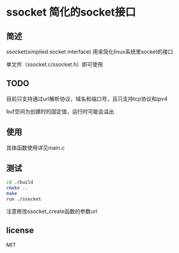 # ssocket 简化的socket接口

## 简述

ssocket(simplied socket interface) 用来简化linux系统里socket的接口

单文件（ssocket.c/ssocket.h）即可使用

## TODO

目前只支持通过url解析协议，域名和端口号，且只支持tcp协议和ipv4

buf空间为创建时的固定值，运行时可能会溢出

## 使用

具体函数使用详见main.c

## 测试

```bash
cd ./build
cmake ..
make
run ./ssocket
```

注意修改ssocket_create函数的参数url

## license

MIT
